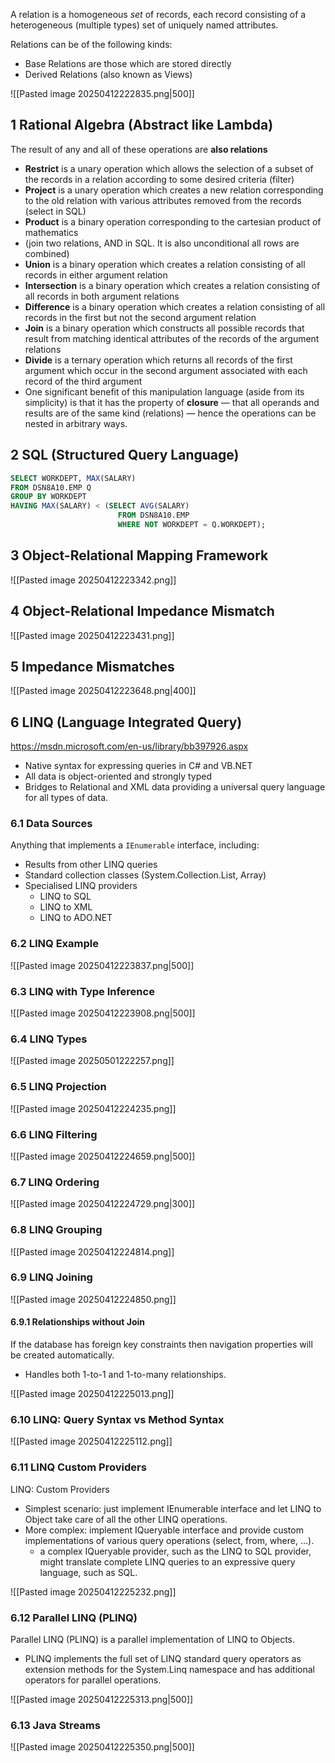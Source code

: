 A relation is a homogeneous *set* of records, each record consisting of a heterogeneous (multiple types) set of uniquely named attributes.

Relations can be of the following kinds:
- Base Relations are those which are stored directly
- Derived Relations (also known as Views)

![[Pasted image 20250412222835.png|500]]

## 1 Rational Algebra (Abstract like Lambda)
The result of any and all of these operations are **also relations**
- **Restrict** is a unary operation which allows the selection of a subset of the records in a relation according to some desired criteria (filter)
- **Project** is a unary operation which creates a new relation corresponding to the old relation with various attributes removed from the records (select in SQL)
- **Product** is a binary operation corresponding to the cartesian product of mathematics 
- (join two relations, AND in SQL. It is also unconditional all rows are combined)
- **Union** is a binary operation which creates a relation consisting of all records in either argument relation
- **Intersection** is a binary operation which creates a relation consisting of all records in both argument relations
- **Difference** is a binary operation which creates a relation consisting of all records in the first but not the second argument relation
- **Join** is a binary operation which constructs all possible records that result from matching identical attributes of the records of the argument relations
- **Divide** is a ternary operation which returns all records of the first argument which occur in the second argument associated with each record of the third argument
- One significant benefit of this manipulation language (aside from its simplicity) is that it has the property of **closure** — that all operands and results are of the same kind (relations) — hence the operations can be nested in arbitrary ways.

## 2 SQL (Structured Query Language)
```SQL
SELECT WORKDEPT, MAX(SALARY)
FROM DSN8A10.EMP Q
GROUP BY WORKDEPT
HAVING MAX(SALARY) < (SELECT AVG(SALARY)
						FROM DSN8A10.EMP
						WHERE NOT WORKDEPT = Q.WORKDEPT);
```

## 3 Object-Relational Mapping Framework
![[Pasted image 20250412223342.png]]

## 4 Object-Relational Impedance Mismatch
![[Pasted image 20250412223431.png]]

## 5 Impedance Mismatches
![[Pasted image 20250412223648.png|400]]

## 6 LINQ (Language Integrated Query)
https://msdn.microsoft.com/en-us/library/bb397926.aspx
- Native syntax for expressing queries in C# and VB.NET
- All data is object-oriented and strongly typed
- Bridges to Relational and XML data providing a universal query language for all types of data.

### 6.1 Data Sources
Anything that implements a `IEnumerable` interface, including:
- Results from other LINQ queries
- Standard collection classes (System.Collection.List, Array)
- Specialised LINQ providers
	- LINQ to SQL
	- LINQ to XML
	- LINQ to ADO.NET

### 6.2 LINQ Example
![[Pasted image 20250412223837.png|500]]

### 6.3 LINQ with Type Inference
![[Pasted image 20250412223908.png|500]]


### 6.4 LINQ Types
![[Pasted image 20250501222257.png]]

### 6.5 LINQ Projection
![[Pasted image 20250412224235.png]]

### 6.6 LINQ Filtering
![[Pasted image 20250412224659.png|500]]

### 6.7 LINQ Ordering
![[Pasted image 20250412224729.png|300]]

### 6.8 LINQ Grouping
![[Pasted image 20250412224814.png]]

### 6.9 LINQ Joining
![[Pasted image 20250412224850.png]]

#### 6.9.1 Relationships without Join
If the database has foreign key constraints then navigation properties will be created automatically.
- Handles both 1-to-1 and 1-to-many relationships.

![[Pasted image 20250412225013.png]]

### 6.10 LINQ: Query Syntax vs Method Syntax
![[Pasted image 20250412225112.png]]

### 6.11 LINQ Custom Providers
LINQ: Custom Providers
- Simplest scenario: just implement IEnumerable interface and let LINQ to Object take care of all the other LINQ operations.
- More complex: implement IQueryable interface and provide custom implementations of various query operations (select, from, where, …).
	- a complex IQueryable provider, such as the LINQ to SQL provider, might translate complete LINQ queries to an expressive query language, such as SQL.

![[Pasted image 20250412225232.png]]


### 6.12 Parallel LINQ (PLINQ)
Parallel LINQ (PLINQ) is a parallel implementation of LINQ to Objects.
- PLINQ implements the full set of LINQ standard query operators as extension methods for the System.Linq namespace and has additional operators for parallel operations.


![[Pasted image 20250412225313.png|500]]

### 6.13 Java Streams
![[Pasted image 20250412225350.png|500]]

